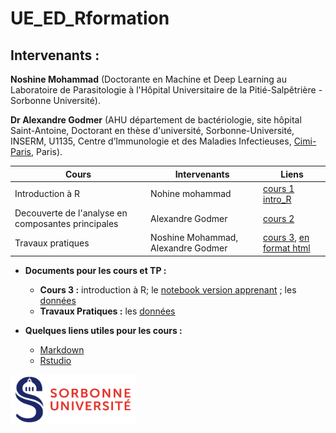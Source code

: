 # UE_ED_Rformation

## Intervenants :

**Noshine Mohammad** (Doctorante en Machine et Deep Learning au Laboratoire de Parasitologie à l'Hôpital Universitaire de la Pitié-Salpêtrière - Sorbonne Université).

**Dr Alexandre Godmer** (AHU département de bactériologie, site hôpital Saint-Antoine, Doctorant en thèse d'université, Sorbonne-Université, INSERM, U1135, Centre d’Immunologie et des Maladies Infectieuses, [Cimi-Paris](https://cimiparis.fr/), Paris).


|  Cours | Intervenants  | Liens  |
|---     |---            |---     |
|Introduction à R|Nohine mohammad|[cours 1](https://agodmer.github.io/StatistiquesR_ReJMICJournee2/Cours/TP_intro_R_versionApprenants.html) [intro_R](Cours/Cours_intro_R.pdf)|
|Decouverte de l'analyse en composantes principales|Alexandre Godmer|[cours 2](Cours/AlexGodmer_cours_PCA.pdf)|   
|Travaux pratiques|Noshine Mohammad, Alexandre Godmer|[cours 3](TP/TP_ReJMIC2022.Rmd), [en format html](https://agodmer.github.io/StatistiquesR_ReJMICJournee2/Cours/TP_ReJMIC2022)|

- **Documents pour les cours et TP :**
  - **Cours 3 :** introduction à R; le [notebook version apprenant](TP/TP_intro_R_versionApprenants.Rmd) ; les [données](Data/Snore.txt)
  - **Travaux Pratiques :** les [données](https://github.com/agodmer/MSData/tree/main/ShigaToxigenicEscherichia)

- **Quelques liens utiles pour les cours :**
  - [Markdown](https://blog.sqlbak.com/jupyter-notebook-markdown-cheatsheet)
  - [Rstudio](https://ourednik.info/maps/2019/03/14/premiers-pas-avec-r-et-rstudio/)

<p align="left">
  <img src="Images/Logo_Sorbonne_Universite.png" width="200" height="80">
</p>
